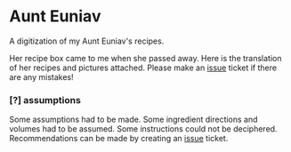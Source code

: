 # Aunt Euniav

A digitization of my Aunt Euniav's recipes.

Her recipe box came to me when she passed away.
Here is the translation of her recipes and pictures attached.
Please make an [issue](https://github.com/iSkore/drecipes/issues) ticket if there are any mistakes!

### [?] assumptions

Some assumptions had to be made.
Some ingredient directions and volumes had to be assumed.
Some instructions could not be deciphered.
Recommendations can be made by creating an [issue](https://github.com/iSkore/drecipes/issues) ticket.
